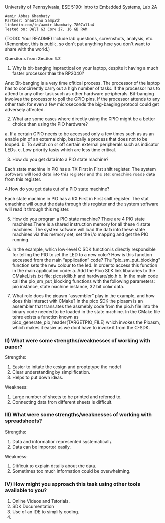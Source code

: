 University of Pennsylvania, ESE 5190: Intro to Embedded Systems, Lab 2A

    Aamir Abbas Khambaty
    Partner: Shantanu Sampath
    linkedin.com/in/aamir-khambaty-7807a11a4
    Tested on: Dell G3 Core i7, 16 GB RAM

(TODO: Your README)
Include lab questions, screenshots, analysis, etc. (Remember, this is public, so don't put anything here you don't want to share with the world.)

Questions from Section 3.2
1. Why is bit-banging impractical on your laptop, despite it having a 
much faster processor than the RP2040?

Ans: Bit-banging is a very time cfitical process. The processor of the laptop has to concirrently carry out a high number of tasks. If the processor has to attend to any other task such as other hardware peripherals. Bit-banging involves the processor to poll the GPIO pins. If the processor attends to any other task for even a few microseconds the big-banging protocol could get adversely affected.

2. What are some cases where directly using the GPIO might be a 
better choice than using the PIO hardware? 

a. If a certain GPIO needs to be accessed only a few times such as as an enable pin of an external chip, basically a process that does not to be looped.
b. To switch on or off certain external peripherals such as indicator LEDs.
c. Low priority tasks which are less time critical.

3. How do you get data into a PIO state machine? 

Each state machine in PIO has a TX First in First shift register. The system software will load data into this register and the stat emachine reads data from this register.


4.How do you get data out of a PIO state machine?

Each state machine in PIO has a RX First in First shift register. The stat emachine will ouput the data through this register and the system software will read it through this register.

5. How do you program a PIO state machine? 
There are 4 PIO state machines.There is a shared instruction memory for all these 4 state machines. The system sofware will load the data into these state machines via this memory set, set the i/o mapping and get the PIO running.

6. In the example, which low-level C SDK function is directly responsible for telling the PIO to set the LED to a new color?  How is this function accessed from the main “application” code? 
 The "pio_sm_put_blocking" function sets the new colour to the led. 
 In order to access this function in the main application code:
 a. Add the Pico SDK link libararies to the CMakeLists.txt file: picostdlib.h and hardware/pio.h
 b. In the main code call the pio_sm_put_blocking functions with the following parameters: pio instance, state machine instance, 32 bit color data.
 
7. What role does the pioasm “assembler” play in the example, and how does this interact with CMake? 
In the pico SDK the pioasm is an assembler that translates the assmebly code from the pio.h file into the binary code needed to be loaded in the state machine.
In the CMake file tehre exists a function known as pico_generate_pio_header(TARGETPIO_FILE) which invokes the Pioasm, which makes it easier as we dont have to invoke it from the C-SDK.

### II) What were some strengths/weaknesses of working with paper?

Strengths:
1. Easier to initate the design and proptptype the model
2. Clear understanding by simplification.
3. Helps to put down ideas.

Weakness:
1. Large number of sheets to be printed and referred to.
2. Connecting data from different sheets is difficult.

### III) What were some strengths/weaknesses of working with spreadsheets?

Strengths:
1. Data and information represented systematically.
2. Data can be imported easily.

Weakness:
1. Difficult to explain details about the data.
2. Sometimes too much information could be overwhelming.

### IV) How might you approach this task using other tools available to you?
1. Online Videos and Tutorials.
2. SDK Documentation
3. Use of an IDE to simplify coding.
2. 




